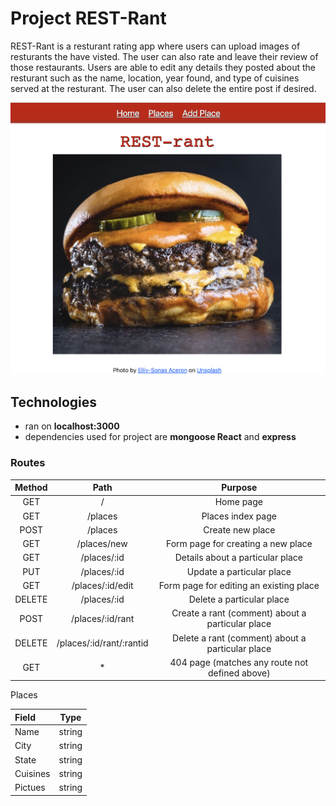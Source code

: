 # Project REST-Rant

REST-Rant is a resturant rating app where users can upload images of resturants the have visted. The user can also rate and leave their review of those restaurants. Users are able to edit any details they posted about the resturant such as the name, location, year found, and type of cuisines served at the resturant. The user can also delete the entire post if desired.    

![Home Page](public/images/rest-Rant.png)


## Technologies
- ran on **localhost:3000**
- dependencies used for project are **mongoose React** and **express** 

### Routes

| Method |    Path                     | Purpose     |
| :----: | :---------:                 | :---------: |
| GET    | /                           | Home page |
| GET    | /places                     | Places index page|
| POST   | /places                     | Create new place |
| GET    | /places/new                 | Form page for creating a new place |
| GET    | /places/:id                 | Details about a particular place |
| PUT    | /places/:id                 | Update a particular place |
| GET    | /places/:id/edit            | Form page for editing an existing place |
| DELETE | /places/:id                 | Delete a particular place |
| POST   | /places/:id/rant            | Create a rant (comment) about a particular place |
| DELETE | /places/:id/rant/:rantid    | Delete a rant (comment) about a particular place |
| GET    |  *                          | 404 page (matches any route not defined above) |


Places

| Field     | Type     |
| :-------  | :------: |
| Name      | string   |
| City      | string   |
| State     | string   | 
| Cuisines  | string   |
| Pictues   | string   |